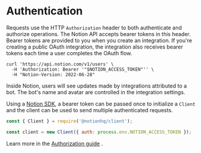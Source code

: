 # Authentication

Requests use the HTTP `Authorization` header to both authenticate and authorize operations. The Notion API accepts bearer tokens in this header. Bearer tokens are provided to you when you create an integration. If you're creating a public OAuth integration, the integration also receives bearer tokens each time a user completes the OAuth flow.

```curl
curl 'https://api.notion.com/v1/users' \
  -H 'Authorization: Bearer '"$NOTION_ACCESS_TOKEN"'' \
  -H "Notion-Version: 2022-06-28"
```

Inside Notion, users will see updates made by integrations attributed to a bot. The bot's name and avatar are controlled in the integration settings.

Using a [Notion SDK](https://notionapi.readme.io/reference/intro#code-samples--sdks), a bearer token can be passed once to initialize a `Client` and the client can be used to send multiple authenticated requests.

```javascript Notion SDK for JS
const { Client } = require('@notionhq/client');

const client = new Client({ auth: process.env.NOTION_ACCESS_TOKEN });
```



Learn more in the [Authorization guide](doc:authorization) .
